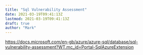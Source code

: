 ```yaml
---
title: "Sql Vulnerability Assessment"
date: 2021-03-19T09:41:13Z
lastmod: 2021-03-19T09:41:13Z
draft: true
author: "Mark"
---
```



https://docs.microsoft.com/en-gb/azure/azure-sql/database/sql-vulnerability-assessment?WT.mc_id=Portal-SqlAzureExtension